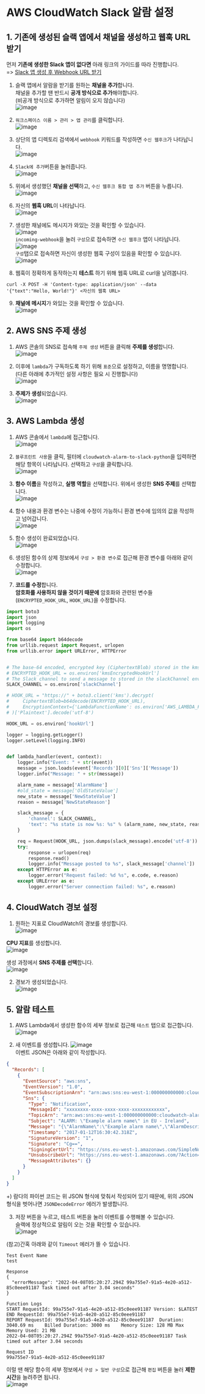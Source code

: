 # AWS CloudWatch Slack 알람 설정

## 1. 기존에 생성된 슬랙 앱에서 채널을 생성하고 웹훅 URL 받기

먼저 **기존에 생성한 Slack 앱이 없다면** 아래 링크의 가이드를 따라 진행합니다.   
=> [Slack 앱 생성 후 Webhook URL 받기](https://blog.cowkite.com/blog/2001151846/)

1. 슬랙 앱에서 알람을 받기를 원하는 **채널을 추가**합니다.   
채널을 추가할 땐 반드시 **공개 방식으로 추가**해야합니다.   
(비공개 방식으로 추가하면 알림이 오지 않습니다)   
![image](https://user-images.githubusercontent.com/43658658/162377315-c55a3ed7-ff8c-490a-bb26-7bbc74cbb379.png)

2. `워크스페이스 이름 > 관리 > 앱 관리`를 클릭합니다.   
![image](https://user-images.githubusercontent.com/43658658/162351462-c9fd3a2c-8a61-4635-9a75-9b00052dd9b2.png)

3. 상단의 앱 디렉토리 검색에서 `webhook` 키워드를 작성하면 `수신 웹후크`가 나타납니다.   
![image](https://user-images.githubusercontent.com/43658658/162348651-bef75ee0-f7fa-4e24-8ee4-f318904cda50.png)

4. `Slack에 추가`버튼을 눌러줍니다.   
![image](https://user-images.githubusercontent.com/43658658/162348701-86f89eec-060b-444a-a75a-1a5852f96bc9.png)

5. 위에서 생성했던 **채널을 선택**하고, `수신 웹후크 통합 앱 추가` 버튼을 누릅니다.   
![image](https://user-images.githubusercontent.com/43658658/162348825-925c0bcb-5662-4cf4-a4d8-769c10904504.png)

6. 자신의 **웹훅 URL**이 나타납니다.   
![image](https://user-images.githubusercontent.com/43658658/162349052-9410000f-f9c3-4f44-8004-29f8de3b03f7.png)

7. 생성한 채널에도 메시지가 와있는 것을 확인할 수 있습니다.   
![image](https://user-images.githubusercontent.com/43658658/162349280-a872fcc4-cb49-4f22-9802-8803d097fded.png)   
`incoming-webhook`을 눌러 `구성`으로 접속하면 `수신 웹후크` 앱이 나타납니다.   
![image](https://user-images.githubusercontent.com/43658658/162351512-ded84c24-b22f-459f-abce-a1f4e6ad75b5.png)   
`구성`탭으로 접속하면 자신이 생성한 웹훅 구성이 있음을 확인할 수 있습니다.   
![image](https://user-images.githubusercontent.com/43658658/162349517-f1ca7aef-3fe8-4e50-99c2-5fc728c47d1d.png)

8. 웹훅이 정확하게 동작하는지 **테스트** 하기 위해 웹훅 URL로 curl을 날려봅니다.   
```
curl -X POST -H 'Content-type: application/json' --data '{"text":"Hello, World!"}' <자신의 웹훅 URL>
```

9. **채널에 메시지**가 와있는 것을 확인할 수 있습니다.   
![image](https://user-images.githubusercontent.com/43658658/162349826-38178b18-23d6-4aff-a2a7-22c439ce2716.png)

## 2. AWS SNS 주제 생성

1. AWS 콘솔의 SNS로 접속해 `주제 생성` 버튼을 클릭해 **주제를 생성**합니다.   
![image](https://user-images.githubusercontent.com/43658658/162350140-96e8526e-5d2a-417a-9920-2aa0215ad416.png)

2. 이후에 `lambda`가 구독하도록 하기 위해 `표준`으로 설정하고, 이름을 명명합니다.   
(다른 아래에 추가적인 설정 사항은 필요 시 진행합니다)   
![image](https://user-images.githubusercontent.com/43658658/162350337-90e4e94d-d437-45d0-9a53-99d3fd1053d9.png)

3. **주제가 생성**되었습니다.   
![image](https://user-images.githubusercontent.com/43658658/162350623-3267231e-aaad-49d9-90dd-7c773f77551e.png)

## 3. AWS Lambda 생성

1. AWS 콘솔에서 `lambda`에 접근합니다.   
![image](https://user-images.githubusercontent.com/43658658/162351617-ac799688-32aa-4cda-affd-969f6cd34993.png)

2. `블루프린트 사용`을 클릭, 필터에 `cloudwatch-alarm-to-slack-python`을 입력하면 해당 항목이 나타납니다. 선택하고 `구성`을 클릭합니다.   
![image](https://user-images.githubusercontent.com/43658658/162351942-13bc04af-69cc-402c-9c0d-a58896cdac02.png)

3. **함수 이름**을 작성하고, **실행 역할**을 선택합니다. 위에서 생성한 **SNS 주제**를 선택합니다.   
![image](https://user-images.githubusercontent.com/43658658/162352313-6c1460cf-199d-4e83-92b8-9d5a8cc3b57c.png)

4. 함수 내용과 환경 변수는 나중에 수정이 가능하니 환경 변수에 임의의 값을 작성하고 넘어갑니다.   
![image](https://user-images.githubusercontent.com/43658658/162356204-bd4ae167-56c9-44b3-91c3-5a02ca8ee048.png)

5. 함수 생성이 완료되었습니다.   
![image](https://user-images.githubusercontent.com/43658658/162352609-d3b290a5-e507-4843-bf05-725ef7166060.png)

6. 생성된 함수의 상제 정보에서 `구성 > 환경 변수`로 접근해 환경 변수를 아래와 같이 수정합니다.   
![image](https://user-images.githubusercontent.com/43658658/162378011-cc71c21f-189f-41b2-909c-36d9743785e4.png)

7. **코드를 수정**합니다.   
**암호화를 사용하지 않을 것이기 때문에** 암호화와 관련된 변수들(`ENCRYPTED_HOOK_URL`, `HOOK_URL`)을 수정합니다.   
``` python
import boto3
import json
import logging
import os

from base64 import b64decode
from urllib.request import Request, urlopen
from urllib.error import URLError, HTTPError


# The base-64 encoded, encrypted key (CiphertextBlob) stored in the kmsEncryptedHookUrl environment variable
# ENCRYPTED_HOOK_URL = os.environ['kmsEncryptedHookUrl']
# The Slack channel to send a message to stored in the slackChannel environment variable
SLACK_CHANNEL = os.environ['slackChannel']

# HOOK_URL = "https://" + boto3.client('kms').decrypt(
#     CiphertextBlob=b64decode(ENCRYPTED_HOOK_URL),
#     EncryptionContext={'LambdaFunctionName': os.environ['AWS_LAMBDA_FUNCTION_NAME']}
# )['Plaintext'].decode('utf-8')

HOOK_URL = os.environ['hookUrl']

logger = logging.getLogger()
logger.setLevel(logging.INFO)


def lambda_handler(event, context):
    logger.info("Event: " + str(event))
    message = json.loads(event['Records'][0]['Sns']['Message'])
    logger.info("Message: " + str(message))

    alarm_name = message['AlarmName']
    #old_state = message['OldStateValue']
    new_state = message['NewStateValue']
    reason = message['NewStateReason']

    slack_message = {
        'channel': SLACK_CHANNEL,
        'text': "%s state is now %s: %s" % (alarm_name, new_state, reason)
    }

    req = Request(HOOK_URL, json.dumps(slack_message).encode('utf-8'))
    try:
        response = urlopen(req)
        response.read()
        logger.info("Message posted to %s", slack_message['channel'])
    except HTTPError as e:
        logger.error("Request failed: %d %s", e.code, e.reason)
    except URLError as e:
        logger.error("Server connection failed: %s", e.reason)
```

## 4. CloudWatch 경보 설정

1. 원하는 지표로 CloudWatch의 경보를 생성합니다.   
![image](https://user-images.githubusercontent.com/43658658/162355427-e88cd1bb-2676-4486-a4fc-a51dbf006464.png)

**CPU 지표**를 생성합니다.   
![image](https://user-images.githubusercontent.com/43658658/162375561-74d3e992-f169-4e0c-83eb-56215d7d68c8.png)

생성 과정에서 **SNS 주제를 선택**합니다.      
![image](https://user-images.githubusercontent.com/43658658/162355764-a475d662-c03e-41ec-8e49-19ef9017af91.png)

2. 경보가 생성되었습니다.   
![image](https://user-images.githubusercontent.com/43658658/162375676-99902be7-173e-41d8-8f7b-2854d743535c.png)

## 5. 알람 테스트

1. AWS Lambda에서 생성한 함수의 세부 정보로 접근해 `테스트` 탭으로 접근합니다.   
![image](https://user-images.githubusercontent.com/43658658/162367555-dcb5b787-15c2-43e4-98e9-dff941451843.png)

2. 새 이벤트를 생성합니다. 
![image](https://user-images.githubusercontent.com/43658658/162372445-8d7a9c07-5fb5-42eb-857a-2ce8b9476393.png)   
이벤트 JSON은 아래와 같이 작성합니다.   
``` json
{
  "Records": [
    {
      "EventSource": "aws:sns",
      "EventVersion": "1.0",
      "EventSubscriptionArn": "arn:aws:sns:eu-west-1:000000000000:cloudwatch-alarms:xxxxxxxx-xxxx-xxxx-xxxx-xxxxxxxxxxxx",
      "Sns": {
        "Type": "Notification",
        "MessageId": "xxxxxxxx-xxxx-xxxx-xxxx-xxxxxxxxxxxx",
        "TopicArn": "arn:aws:sns:eu-west-1:000000000000:cloudwatch-alarms",
        "Subject": "ALARM: \"Example alarm name\" in EU - Ireland",
        "Message": "{\"AlarmName\":\"Example alarm name\",\"AlarmDescription\":\"Example alarm description.\",\"AWSAccountId\":\"000000000000\",\"NewStateValue\":\"ALARM\",\"NewStateReason\":\"Threshold Crossed: 1 datapoint (10.0) was greater than or equal to the threshold (1.0).\",\"StateChangeTime\":\"2017-01-12T16:30:42.236+0000\",\"Region\":\"EU - Ireland\",\"OldStateValue\":\"OK\",\"Trigger\":{\"MetricName\":\"DeliveryErrors\",\"Namespace\":\"ExampleNamespace\",\"Statistic\":\"SUM\",\"Unit\":null,\"Dimensions\":[],\"Period\":300,\"EvaluationPeriods\":1,\"ComparisonOperator\":\"GreaterThanOrEqualToThreshold\",\"Threshold\":1.0}}",
        "Timestamp": "2017-01-12T16:30:42.318Z",
        "SignatureVersion": "1",
        "Signature": "Cg==",
        "SigningCertUrl": "https://sns.eu-west-1.amazonaws.com/SimpleNotificationService-xxxxxxxxxxxxxxxxxxxxxxxxxxxxxxxx.pem",
        "UnsubscribeUrl": "https://sns.eu-west-1.amazonaws.com/?Action=Unsubscribe&SubscriptionArn=arn:aws:sns:eu-west-1:000000000000:cloudwatch-alarms:xxxxxxxx-xxxx-xxxx-xxxx-xxxxxxxxxxxx",
        "MessageAttributes": {}
      }
    }
  ]
}
```   
+) 람다의 파이썬 코드는 위 JSON 형식에 맞춰서 작성되어 있기 때문에, 위의 JSON 형식을 벗어나면 `JSONDecodeError` 에러가 발생합니다.

3. 저장 버튼을 누르고, 테스트 버튼을 눌러 이벤트를 수행해볼 수 있습니다.   
슬랙에 정상적으로 알림이 오는 것을 확인할 수 있습니다.   
![image](https://user-images.githubusercontent.com/43658658/162377605-0efcdede-7a34-4d99-97a0-7383010eddcc.png)

(참고)간혹 아래와 같이 `Timeout` 에러가 뜰 수 있습니다.   
```
Test Event Name
test

Response
{
  "errorMessage": "2022-04-08T05:20:27.294Z 99a755e7-91a5-4e20-a512-85c0eee91187 Task timed out after 3.04 seconds"
}

Function Logs
START RequestId: 99a755e7-91a5-4e20-a512-85c0eee91187 Version: $LATEST
END RequestId: 99a755e7-91a5-4e20-a512-85c0eee91187
REPORT RequestId: 99a755e7-91a5-4e20-a512-85c0eee91187	Duration: 3040.69 ms	Billed Duration: 3000 ms	Memory Size: 128 MB	Max Memory Used: 21 MB	
2022-04-08T05:20:27.294Z 99a755e7-91a5-4e20-a512-85c0eee91187 Task timed out after 3.04 seconds

Request ID
99a755e7-91a5-4e20-a512-85c0eee91187
```

이럴 땐 해당 함수의 세부 정보에서 `구성 > 일반 구성`으로 접근해 `편집` 버튼을 눌러 **제한 시간**을 늘려주면 됩니다.   
![image](https://user-images.githubusercontent.com/43658658/162370302-3fc2020e-0d2f-48c8-b771-c56e5d62c1bc.png)
